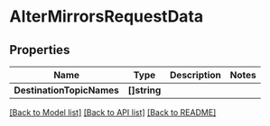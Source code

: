 # AlterMirrorsRequestData

## Properties

Name | Type | Description | Notes
------------ | ------------- | ------------- | -------------
**DestinationTopicNames** | **[]string** |  | 

[[Back to Model list]](../README.md#documentation-for-models) [[Back to API list]](../README.md#documentation-for-api-endpoints) [[Back to README]](../README.md)


